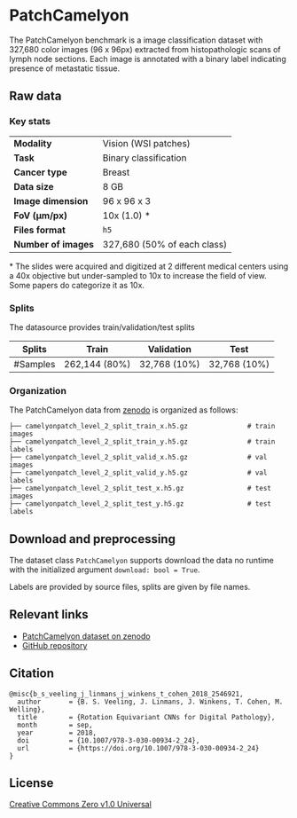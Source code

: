 # PatchCamelyon


The PatchCamelyon benchmark is a image classification dataset with 327,680 color images (96 x 96px) extracted from histopathologic scans of lymph node sections. Each image is annotated with a binary label indicating presence of metastatic tissue.

## Raw data

### Key stats

|                      |                             |
|----------------------|-----------------------------|
| **Modality**         | Vision (WSI patches)        |
| **Task**             | Binary classification       |
| **Cancer type**      | Breast                      |
| **Data size**        | 8 GB                        |
| **Image dimension**  | 96 x 96 x 3                 |
| **FoV (μm/px)**      | 10x (1.0) \*                |
| **Files format**     | `h5`                        |
| **Number of images** | 327,680 (50% of each class) |


\* The slides were acquired and digitized at 2 different medical centers using a 40x objective but under-sampled to 10x to increase the field of view. Some papers do categorize it as 10x.

### Splits

The datasource provides train/validation/test splits

| Splits | Train         | Validation   | Test         |
|---|---------------|--------------|--------------|
| #Samples | 262,144 (80%) | 32,768 (10%) | 32,768 (10%) |


### Organization

The PatchCamelyon data from [zenodo](https://zenodo.org/records/2546921) is organized as follows:

```
├── camelyonpatch_level_2_split_train_x.h5.gz               # train images
├── camelyonpatch_level_2_split_train_y.h5.gz               # train labels
├── camelyonpatch_level_2_split_valid_x.h5.gz               # val images
├── camelyonpatch_level_2_split_valid_y.h5.gz               # val labels
├── camelyonpatch_level_2_split_test_x.h5.gz                # test images
├── camelyonpatch_level_2_split_test_y.h5.gz                # test labels
```


## Download and preprocessing
The dataset class `PatchCamelyon` supports download the data no runtime with the initialized argument
`download: bool = True`.

Labels are provided by source files, splits are given by file names.

## Relevant links

* [PatchCamelyon dataset on zenodo](https://zenodo.org/records/2546921)
* [GitHub repository](https://github.com/basveeling/pcam)

## Citation
```
@misc{b_s_veeling_j_linmans_j_winkens_t_cohen_2018_2546921,
  author       = {B. S. Veeling, J. Linmans, J. Winkens, T. Cohen, M. Welling},
  title        = {Rotation Equivariant CNNs for Digital Pathology},
  month        = sep,
  year         = 2018,
  doi          = {10.1007/978-3-030-00934-2_24},
  url          = {https://doi.org/10.1007/978-3-030-00934-2_24}
}
```

## License

[Creative Commons Zero v1.0 Universal](https://choosealicense.com/licenses/cc0-1.0/)
